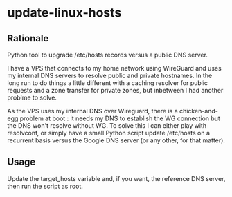# update-linux-hosts

## Rationale
Python tool to upgrade /etc/hosts records versus a public DNS server.

I have a VPS that connects to my home network using WireGuard and uses my internal DNS servers to resolve public and private hostnames.
In the long run to do things a little different with a caching resolver for public requests and a zone transfer for private zones, but inbetween I had another problme to solve.

As the VPS uses my internal DNS over Wireguard, there is a chicken-and-egg problem at boot : it needs my DNS to establish the WG connection but the DNS won't resolve without WG.  To solve this I can either play with resolvconf, or simply have a small Python script update /etc/hosts on a recurrent basis versus the Google DNS server (or any other, for that matter).

## Usage
Update the target_hosts variable and, if you want, the reference DNS server, then run the script as root.
